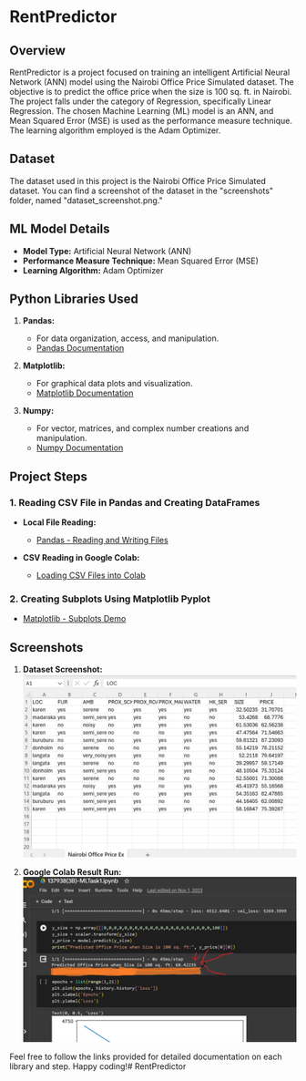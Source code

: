 # RentPredictor

## Overview

RentPredictor is a project focused on training an intelligent Artificial Neural Network (ANN) model using the Nairobi Office Price Simulated dataset. The objective is to predict the office price when the size is 100 sq. ft. in Nairobi. The project falls under the category of Regression, specifically Linear Regression. The chosen Machine Learning (ML) model is an ANN, and Mean Squared Error (MSE) is used as the performance measure technique. The learning algorithm employed is the Adam Optimizer.

## Dataset

The dataset used in this project is the Nairobi Office Price Simulated dataset. You can find a screenshot of the dataset in the "screenshots" folder, named "dataset_screenshot.png."

## ML Model Details

- **Model Type:** Artificial Neural Network (ANN)
- **Performance Measure Technique:** Mean Squared Error (MSE)
- **Learning Algorithm:** Adam Optimizer

## Python Libraries Used

1. **Pandas:**
   - For data organization, access, and manipulation.
   - [Pandas Documentation](https://pandas.pydata.org/docs/getting_started/intro_tutorials/index.html)

2. **Matplotlib:**
   - For graphical data plots and visualization.
   - [Matplotlib Documentation](https://matplotlib.org/tutorials/introductory/pyplot.html#sphx-glr-tutorials-introductory-pyplot-py)

3. **Numpy:**
   - For vector, matrices, and complex number creations and manipulation.
   - [Numpy Documentation](https://numpy.org/devdocs/user/quickstart.html)

## Project Steps

### 1. Reading CSV File in Pandas and Creating DataFrames

- **Local File Reading:**
  - [Pandas - Reading and Writing Files](https://pandas.pydata.org/docs/getting_started/intro_tutorials/02_read_write.html)

- **CSV Reading in Google Colab:**
  - [Loading CSV Files into Colab](https://towardsdatascience.com/3-ways-to-load-csv-files-into-colab-7c14fcbdcb92)

### 2. Creating Subplots Using Matplotlib Pyplot

- [Matplotlib - Subplots Demo](https://matplotlib.org/devdocs/gallery/subplots_axes_and_figures/subplots_demo.html)

## Screenshots

1. **Dataset Screenshot:**
   ![Dataset Screenshot](./screenshots/dataset_screenshot.png)

2. **Google Colab Result Run:**
  ![Google Colab Result Run](./screenshots/result_screenshot.png)

Feel free to follow the links provided for detailed documentation on each library and step. Happy coding!#   R e n t P r e d i c t o r 
 
 